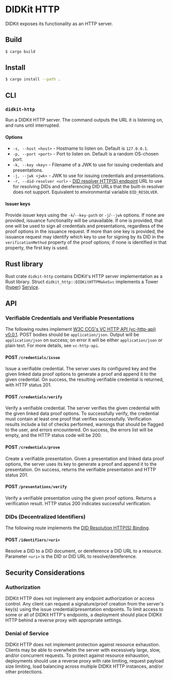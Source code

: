 # DIDKit HTTP

DIDKit exposes its functionality as an HTTP server.

## Build

```sh
$ cargo build
```

## Install
```sh
$ cargo install --path .
```

## CLI

### `didkit-http`

Run a DIDKit HTTP server. The command outputs the URL it is listening on,
and runs until interrupted.

#### Options

- `-s, --host <host>` - Hostname to listen on. Default is `127.0.0.1`.
- `-p, --port <port>` - Port to listen on. Default is a random OS-chosen port.
- `-k, --key <key>`   - Filename of a JWK to use for issuing credentials and
  presentations.
- `-j, --jwk <jwk>`   - JWK to use for issuing credentials and presentations.
- `-r, --did-resolver <url>` - [DID resolver HTTP(S) endpoint][did-resolution-https-binding] URL to use for resolving DIDs and dereferencing DID URLs that the built-in resolver does not support. Equivalent to environmental variable `DID_RESOLVER`.

#### Issuer keys

Provide issuer keys using the `-k`/`--key-path` or `-j`/`--jwk` options. If none are provided, issuance functionality will be unavailable. If one is provided, that one will be used to sign all credentials and presentations, regardless of the proof options in the issuance request. If more than one key is provided, the issuance request may identify which key to use for signing by its DID in the `verificationMethod` property of the proof options; if none is identified in that property, the first key is used.

## Rust library

Rust crate `didkit-http` contains DIDKit's HTTP server implementation as a Rust
library. Struct `didkit_http::DIDKitHTTPMakeSvc` implements a Tower
([hyper](https://hyper.rs/))
[Service](https://docs.rs/tower-service/0.3.0/tower_service/trait.Service.html).

## API

### Verifiable Credentials and Verifiable Presentations

The following routes implement [W3C CCG's VC HTTP API (vc-http-api)][vc-http-api] [v0.0.1][vc-http-api-0.0.1]. POST bodies should be `application/json`. Output will be `application/json` on success; on error it will be either `application/json` or plain text. For more details, see `vc-http-api`.

#### POST `/credentials/issue`

Issue a verifiable credential. The server uses its configured key and the given linked data proof options to generate a proof and append it to the given credential. On success, the resulting verifiable credential is returned, with HTTP status 201.

#### POST `/credentials/verify`

Verify a verifiable credential. The server verifies the given credential with the given linked data proof options. To successfully verify, the credential must contain at least one proof that verifies successfully. Verification results include a list of checks performed, warnings that should be flagged to the user, and errors encountered. On success, the errors list will be empty, and the HTTP status code will be 200.

#### POST `/credentials/prove`

Create a verifiable presentation. Given a presentation and linked data proof options, the server uses its key to generate a proof and append it to the presentation. On success, returns the verifiable presentation and HTTP status 201.

#### POST `/presentations/verify`

Verify a verifiable presentation using the given proof options. Returns a verification result. HTTP status 200 indicates successful verification.

### DIDs (Decentralized Identifiers)

The following route implements the [DID Resolution HTTP(S) Binding][did-http].

#### POST `/identifiers/<uri>`

Resolve a DID to a DID document, or dereference a DID URL to a resource. Parameter `<uri>` is the DID or DID URL to resolve/dereference.

## Security Considerations

### Authorization

DIDKit HTTP does not implement any endpoint authorization or access control. Any client can request a signature/proof creation from the server's key(s) using the issue credential/presentation endpoints. To limit access to some or all of DIDKit HTTP's endpoints, a deployment should place DIDKit HTTP behind a reverse proxy with appropriate settings.

### Denial of Service

DIDKit HTTP does not implement protection against resource exhaustion. Clients may be able to overwhelm the server with excessively large, slow, and/or concurrent requests. To protect against resource exhaustion, deployments should use a reverse proxy with rate limiting, request payload size limiting, load balancing across multiple DIDKit HTTP instances, and/or other protections.

[did-http]: https://w3c-ccg.github.io/did-resolution/#bindings-https
[vc-http-api]: https://w3c-ccg.github.io/vc-http-api/
[vc-http-api-0.0.1]: https://github.com/w3c-ccg/vc-http-api/pull/72
[did-resolution-https-binding]: https://w3c-ccg.github.io/did-resolution/#bindings-https

